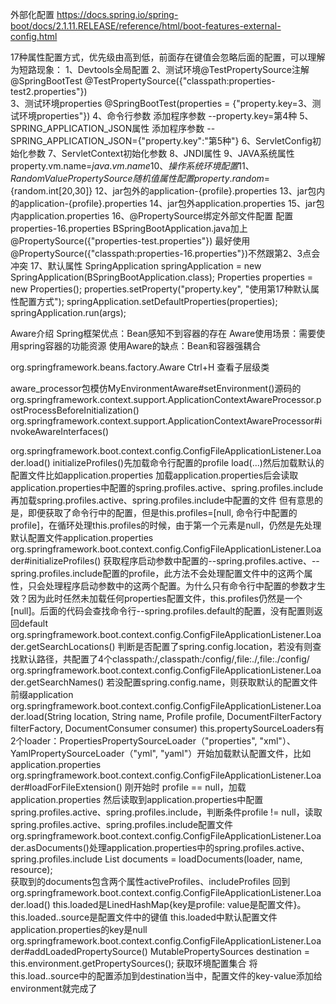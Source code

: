 外部化配置
https://docs.spring.io/spring-boot/docs/2.1.11.RELEASE/reference/html/boot-features-external-config.html

17种属性配置方式，优先级由高到低，前面存在键值会忽略后面的配置，可以理解为短路现象：
    1、Devtools全局配置
    2、测试环境@TestPropertySource注解
        @SpringBootTest
        @TestPropertySource({"classpath:properties-test2.properties"})                 
    3、测试环境properties
        @SpringBootTest(properties = {"property.key=3、测试环境properties"})
    4、命令行参数
        添加程序参数 --property.key=第4种
    5、SPRING_APPLICATION_JSON属性
        添加程序参数 --SPRING_APPLICATION_JSON={\"property.key\":\"第5种\"}
    6、ServletConfig初始化参数
    7、ServletContext初始化参数
    8、JNDI属性
    9、JAVA系统属性
            property.vm.name=${java.vm.name}
    10、操作系统环境配置
    11、RandomValuePropertySource随机值属性
            配置 property.random=${random.int[20,30]}
    12、jar包外的application-{profile}.properties
    13、jar包内的application-{profile}.properties
    14、jar包外application.properties
    15、jar包内application.properties
    16、@PropertySource绑定外部文件配置
            配置properties-16.properties
            BSpringBootApplication.java加上@PropertySource({"properties-test.properties"})
            最好使用@PropertySource({"classpath:properties-16.properties"})不然跟第2、3点会冲突
    17、默认属性
            SpringApplication springApplication = new SpringApplication(BSpringBootApplication.class);
            Properties properties = new Properties();
            properties.setProperty("property.key", "使用第17种默认属性配置方式");
            springApplication.setDefaultProperties(properties);
            springApplication.run(args);
    
Aware介绍
    Spring框架优点：Bean感知不到容器的存在
    Aware使用场景：需要使用spring容器的功能资源
    使用Aware的缺点：Bean和容器强耦合  
    
org.springframework.beans.factory.Aware 
    Ctrl+H 查看子层级类
    
aware_processor包模仿MyEnvironmentAware#setEnvironment()源码的
    org.springframework.context.support.ApplicationContextAwareProcessor.postProcessBeforeInitialization()
        org.springframework.context.support.ApplicationContextAwareProcessor#invokeAwareInterfaces()
            
org.springframework.boot.context.config.ConfigFileApplicationListener.Loader.load()
    initializeProfiles()先加载命令行配置的profile
    load(...)然后加载默认的配置文件比如application.properties
        加载application.properties后会读取application.properties中配置的spring.profiles.active、spring.profiles.include
            再加载spring.profiles.active、spring.profiles.include中配置的文件
    但有意思的是，即便获取了命令行中的配置，但是this.profiles=[null, 命令行中配置的profile]，在循环处理this.profiles的时候，由于第一个元素是null，仍然是先处理默认配置文件application.properties
org.springframework.boot.context.config.ConfigFileApplicationListener.Loader#initializeProfiles()
    获取程序启动参数中配置的--spring.profiles.active、--spring.profiles.include配置的profile，此方法不会处理配置文件中的这两个属性，只会处理程序启动参数中的这两个配置。为什么只有命令行中配置的参数才生效？因为此时任然未加载任何properties配置文件，this.profiles仍然是一个[null]。后面的代码会查找命令行--spring.profiles.default的配置，没有配置则返回default  
org.springframework.boot.context.config.ConfigFileApplicationListener.Loader.getSearchLocations()
    判断是否配置了spring.config.location，若没有则查找默认路径，共配置了4个classpath:/,classpath:/config/,file:./,file:./config/
org.springframework.boot.context.config.ConfigFileApplicationListener.Loader.getSearchNames()
    若没配置spring.config.name，则获取默认的配置文件前缀application 
org.springframework.boot.context.config.ConfigFileApplicationListener.Loader.load(String location, String name, Profile profile, DocumentFilterFactory filterFactory, DocumentConsumer consumer)
    this.propertySourceLoaders有2个loader：PropertiesPropertySourceLoader（"properties", "xml"）、YamlPropertySourceLoader（"yml", "yaml"）开始加载默认配置文件，比如application.properties
org.springframework.boot.context.config.ConfigFileApplicationListener.Loader#loadForFileExtension()
    刚开始时 profile == null，加载application.properties
    然后读取到application.properties中配置spring.profiles.active、spring.profiles.include，判断条件profile != null，读取spring.profiles.active、spring.profiles.include配置文件
org.springframework.boot.context.config.ConfigFileApplicationListener.Loader.asDocuments()处理application.properties中的spring.profiles.active、spring.profiles.include
    List<Document> documents = loadDocuments(loader, name, resource);    
    获取到的documents包含两个属性activeProfiles、includeProfiles
回到org.springframework.boot.context.config.ConfigFileApplicationListener.Loader.load()
    this.loaded是LinedHashMap{key是profile: value是配置文件}。this.loaded..source是配置文件中的键值
    this.loaded中默认配置文件application.properties的key是null  
org.springframework.boot.context.config.ConfigFileApplicationListener.Loader#addLoadedPropertySource()
    MutablePropertySources destination = this.environment.getPropertySources(); 获取环境配置集合
    将this.load..source中的配置添加到destination当中，配置文件的key-value添加给environment就完成了
  
  
    
    